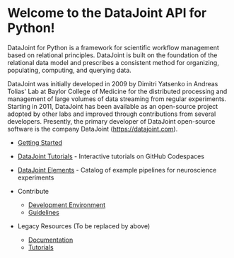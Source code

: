 # Welcome to the DataJoint API for Python!

DataJoint for Python is a framework for scientific workflow management based on relational principles. DataJoint is built on the foundation of the relational data model and prescribes a consistent method for organizing, populating, computing, and querying data.

DataJoint was initially developed in 2009 by Dimitri Yatsenko in Andreas Tolias' Lab at Baylor College of Medicine for the distributed processing and management of large volumes of data streaming from regular experiments. Starting in 2011, DataJoint has been available as an open-source project adopted by other labs and improved through contributions from several developers.
Presently, the primary developer of DataJoint open-source software is the company DataJoint (https://datajoint.com).


- [Getting Started](./getting-started)
- [DataJoint Tutorials](https://github.com/datajoint/datajoint-tutorials) - Interactive tutorials on GitHub Codespaces
- [DataJoint Elements](../../elements/) - Catalog of example pipelines for neuroscience experiments

- Contribute
  - [Development Environment](./develop)
  - [Guidelines](https://datajoint.com/docs/community/contribute/)

- Legacy Resources (To be replaced by above)
  - [Documentation](https://docs.datajoint.org)
  - [Tutorials](https://tutorials.datajoint.org)

